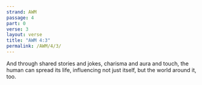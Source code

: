 ```yaml
---
strand: AWM
passage: 4
part: 0
verse: 3
layout: verse
title: "AWM 4:3"
permalink: /AWM/4/3/
---
```

And through shared stories and jokes, charisma and aura and touch, the human can spread its life, influencing not just itself, but the world around it, too.
